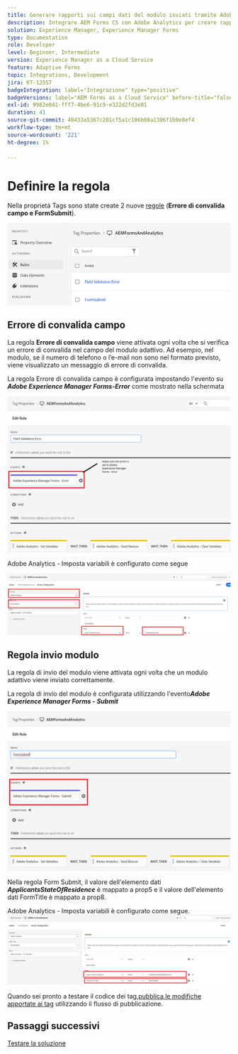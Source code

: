 ```yaml
---
title: Generare rapporti sui campi dati del modulo inviati tramite Adobe Analytics
description: Integrare AEM Forms CS con Adobe Analytics per creare rapporti sui campi dati dei moduli
solution: Experience Manager, Experience Manager Forms
type: Documentation
role: Developer
level: Beginner, Intermediate
version: Experience Manager as a Cloud Service
feature: Adaptive Forms
topic: Integrations, Development
jira: KT-12557
badgeIntegration: label="Integrazione" type="positive"
badgeVersions: label="AEM Forms as a Cloud Service" before-title="false"
exl-id: 9982e041-fff7-4be6-91c9-e322d2fd3e01
duration: 41
source-git-commit: 48433a5367c281cf5a1c106b08a1306f1b0e8ef4
workflow-type: tm+mt
source-wordcount: '221'
ht-degree: 1%

---
```


# Definire la regola

Nella proprietà Tags sono state create 2 nuove [regole](https://experienceleague.adobe.com/docs/platform-learn/implement-in-websites/configure-tags/add-data-elements-rules.html) (**Errore di convalida campo e FormSubmit**).

![modulo adattivo](assets/rules.png)


## Errore di convalida campo

La regola **Errore di convalida campo** viene attivata ogni volta che si verifica un errore di convalida nel campo del modulo adattivo. Ad esempio, nel modulo, se il numero di telefono o l’e-mail non sono nel formato previsto, viene visualizzato un messaggio di errore di convalida.

La regola Errore di convalida campo è configurata impostando l&#39;evento su _&#x200B;**Adobe Experience Manager Forms-Error**&#x200B;_ come mostrato nella schermata



![residenza-stato-richiedente](assets/field_validation_error_rule.png)

Adobe Analytics - Imposta variabili è configurato come segue

![imposta azione](assets/field_validation_action_rule.png)

## Regola invio modulo

La regola di invio del modulo viene attivata ogni volta che un modulo adattivo viene inviato correttamente.

La regola di invio del modulo è configurata utilizzando l&#39;evento _&#x200B;**Adobe Experience Manager Forms - Submit**&#x200B;_

![regola-invio-modulo](assets/form-submit-rule.png)

Nella regola Form Submit, il valore dell&#39;elemento dati _&#x200B;**ApplicantsStateOfResidence**&#x200B;_ è mappato a prop5 e il valore dell&#39;elemento dati FormTitle è mappato a prop8.

Adobe Analytics - Imposta variabili è configurato come segue.
![form-submit-rule-set-variables](assets/form-submit-set-variable.png)

Quando sei pronto a testare il codice dei tag,[pubblica le modifiche apportate ai tag](https://experienceleague.adobe.com/docs/experience-platform/tags/publish/publishing-flow.html) utilizzando il flusso di pubblicazione.

## Passaggi successivi

[Testare la soluzione](./test.md)